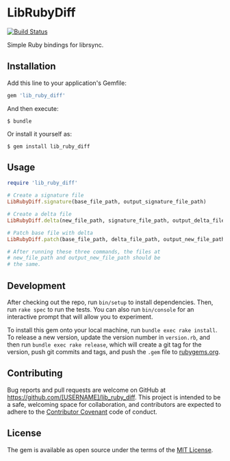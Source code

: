 # LibRubyDiff

[![Build Status](https://travis-ci.org/daveallie/lib_ruby_diff.svg?branch=master)](https://travis-ci.org/daveallie/lib_ruby_diff)

Simple Ruby bindings for librsync.

## Installation

Add this line to your application's Gemfile:

```ruby
gem 'lib_ruby_diff'
```

And then execute:

    $ bundle

Or install it yourself as:

    $ gem install lib_ruby_diff

## Usage

```ruby
require 'lib_ruby_diff'

# Create a signature file
LibRubyDiff.signature(base_file_path, output_signature_file_path)

# Create a delta file
LibRubyDiff.delta(new_file_path, signature_file_path, output_delta_file_path)

# Patch base file with delta
LibRubyDiff.patch(base_file_path, delta_file_path, output_new_file_path)

# After running these three commands, the files at
# new_file_path and output_new_file_path should be
# the same.
```

## Development

After checking out the repo, run `bin/setup` to install dependencies. Then, run `rake spec` to run the tests. You can also run `bin/console` for an interactive prompt that will allow you to experiment.

To install this gem onto your local machine, run `bundle exec rake install`. To release a new version, update the version number in `version.rb`, and then run `bundle exec rake release`, which will create a git tag for the version, push git commits and tags, and push the `.gem` file to [rubygems.org](https://rubygems.org).

## Contributing

Bug reports and pull requests are welcome on GitHub at https://github.com/[USERNAME]/lib_ruby_diff. This project is intended to be a safe, welcoming space for collaboration, and contributors are expected to adhere to the [Contributor Covenant](http://contributor-covenant.org) code of conduct.

## License

The gem is available as open source under the terms of the [MIT License](http://opensource.org/licenses/MIT).
